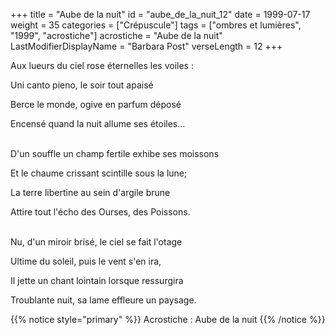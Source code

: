 +++
title = "Aube de la nuit"
id = "aube_de_la_nuit_12"
date = 1999-07-17
weight = 35
categories = ["Crépuscule"]
tags = ["ombres et lumières", "1999", "acrostiche"]
acrostiche = "Aube de la nuit"
LastModifierDisplayName = "Barbara Post"
verseLength = 12
+++

Aux lueurs du ciel rose éternelles les voiles :

Uni canto pieno, le soir tout apaisé

Berce le monde, ogive en parfum déposé

Encensé quand la nuit allume ses étoiles...

 \
D'un souffle un champ fertile exhibe ses moissons

Et le chaume crissant scintille sous la lune;

La terre libertine au sein d'argile brune

Attire tout l'écho des Ourses, des Poissons.

 \
Nu, d'un miroir brisé, le ciel se fait l'otage

Ultime du soleil, puis le vent s'en ira,

Il jette un chant lointain lorsque ressurgira

Troublante nuit, sa lame effleure un paysage.

{{% notice style="primary" %}}
Acrostiche : Aube de la nuit
{{% /notice %}}

